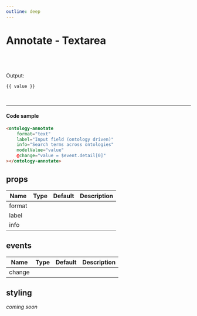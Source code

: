 ```yaml
---
outline: deep
---
```


# Annotate - Textarea

<script setup lang="ts">
import "./../dist/index.js";
import { ref } from 'vue';
let value = ref("")
</script>

<br/>

<div>
<ontology-annotate
    format="text"
    label="Input field (ontology driven)"
    info="Search terms across ontologies"
    modelValue="value"
    @change="value = $event.detail[0]"
></ontology-annotate>
</div>
<br/>
<span v-if="value && value != ''">
<br/>Output:
<pre class="custom-code-block"><code>{{ value }}</code></pre></span>
<br/>

---

#### Code sample

```html
<ontology-annotate
    format="text"
    label="Input field (ontology driven)"
    info="Search terms across ontologies"
    modelValue="value"
    @change="value = $event.detail[0]"
></ontology-annotate>
```

## props

| Name        |      Type      |  Default | Description |
| ----------- | :------------: | :------: | :---------- |
| format      |                |          |             |
| label       |                |          |             |
| info        |                |          |             |

## events

| Name        |      Type      |  Default | Description |
| ----------- | :------------: | :------: | :---------- |
| change      |                |          |             |

## styling

*coming soon*